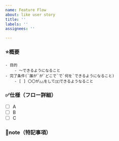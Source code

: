 ```yaml
---
name: Feature Flow
about: like user story
title: ''
labels: ''
assignees: ''

---
```


### ⭐️概要
```plaintext:記入例
- 目的
    - 〜できるようになること
- 完了条件(`誰が`が`どこで`で`何を`できるようになること)
    - [ ] 〇〇が△△をして□□できるようなること
```

### ✅仕様（フロー詳細）
- [ ] A
- [ ] B
- [ ] C

### 🌈note（特記事項）
